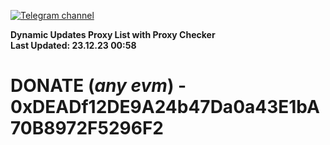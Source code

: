 [![Telegram channel](https://img.shields.io/endpoint?url=https://runkit.io/damiankrawczyk/telegram-badge/branches/master?url=https://t.me/n4z4v0d)](https://t.me/n4z4v0d) 

**Dynamic Updates Proxy List with Proxy Checker**  
**Last Updated: 23.12.23 00:58**

# DONATE (_any evm_) - 0xDEADf12DE9A24b47Da0a43E1bA70B8972F5296F2
